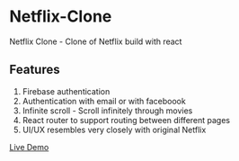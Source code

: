 # Netflix-Clone
Netflix Clone - Clone of Netflix build with react

## Features
1. Firebase authentication
2. Authentication with email or with faceboook
3. Infinite scroll - Scroll infinitely through movies
4. React router to support routing between different pages
5. UI/UX resembles very closely with original Netflix 

[Live Demo](https://netflix-lite.netlify.app/)
